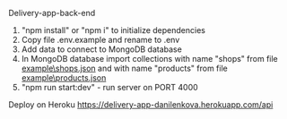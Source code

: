 Delivery-app-back-end

1. "npm install" or "npm i" to initialize dependencies
2. Copy file .env.example and rename to .env
3. Add data to connect to MongoDB database
4. In MongoDB database import collections with name "shops" from file [example\shops.json](https://github.com/danilenkova/delivery-app-back-end/blob/main/example/shops.json) and with name "products" from file [example\products.json](https://github.com/danilenkova/delivery-app-back-end/blob/main/example/products.json)
5. "npm run start:dev" - run server on PORT 4000

Deploy on Heroku https://delivery-app-danilenkova.herokuapp.com/api
